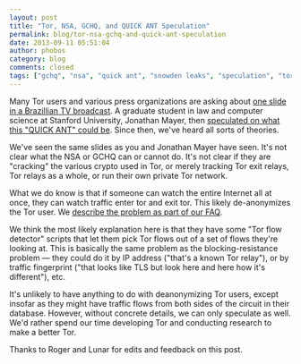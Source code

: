 ```yaml
---
layout: post
title: "Tor, NSA, GCHQ, and QUICK ANT Speculation"
permalink: blog/tor-nsa-gchq-and-quick-ant-speculation
date: 2013-09-11 05:51:04
author: phobos
category: blog
comments: closed
tags: ["gchq", "nsa", "quick ant", "snowden leaks", "speculation", "tor"]
---
```


Many Tor users and various press organizations are asking about [one slide in a Brazillian TV broadcast](https://people.torproject.org/~andrew/2013-09-10-quick-ant-tor-events-qfd.png). A graduate student in law and computer science at Stanford University, Jonathan Mayer, then [speculated on what this "QUICK ANT" could be](https://twitter.com/jonathanmayer/status/377292928718499841). Since then, we've heard all sorts of theories.

We've seen the same slides as you and Jonathan Mayer have seen. It's not clear what the NSA or GCHQ can or cannot do. It's not clear if they are "cracking" the various crypto used in Tor, or merely tracking Tor exit relays, Tor relays as a whole, or run their own private Tor network.

What we do know is that if someone can watch the entire Internet all at once, they can watch traffic enter tor and exit tor. This likely de-anonymizes the Tor user. We [describe the problem as part of our FAQ](https://www.torproject.org/docs/faq.html.en#AttacksOnOnionRouting).

We think the most likely explanation here is that they have some "Tor flow detector" scripts that let them pick Tor flows out of a set of flows they're looking at. This is basically the same problem as the blocking-resistance problem — they could do it by IP address ("that's a known Tor relay"), or by traffic fingerprint ("that looks like TLS but look here and here how it's different"), etc.

It's unlikely to have anything to do with deanonymizing Tor users, except insofar as they might have traffic flows from both sides of the circuit in their database. However, without concrete details, we can only speculate as well. We'd rather spend our time developing Tor and conducting research to make a better Tor.

Thanks to Roger and Lunar for edits and feedback on this post.
